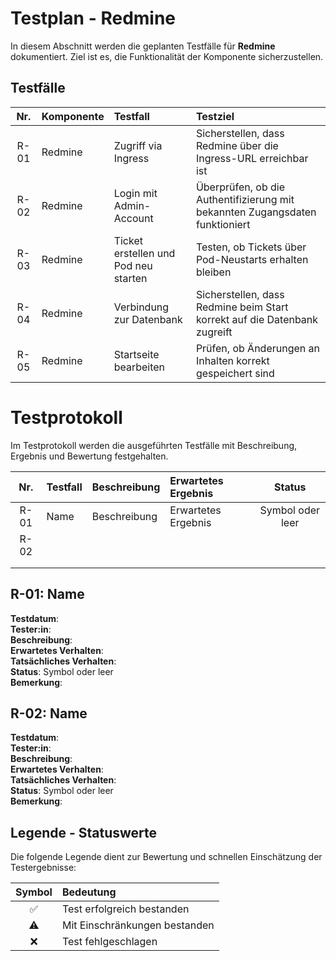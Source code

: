 # Testplan - Redmine
In diesem Abschnitt werden die geplanten Testfälle für **Redmine** dokumentiert. Ziel ist es, die Funktionalität der Komponente sicherzustellen.

## Testfälle
| Nr. | Komponente | Testfall | Testziel |
| :-: | :-- | :-- | :-- |
| R-01 | Redmine | Zugriff via Ingress | Sicherstellen, dass Redmine über die Ingress-URL erreichbar ist |
| R-02 | Redmine | Login mit Admin-Account | Überprüfen, ob die Authentifizierung mit bekannten Zugangsdaten funktioniert |
| R-03 | Redmine | Ticket erstellen und Pod neu starten | Testen, ob Tickets über Pod-Neustarts erhalten bleiben |
| R-04 | Redmine | Verbindung zur Datenbank | Sicherstellen, dass Redmine beim Start korrekt auf die Datenbank zugreift |
| R-05 | Redmine | Startseite bearbeiten | Prüfen, ob Änderungen an Inhalten korrekt gespeichert sind |

# Testprotokoll
Im Testprotokoll werden die ausgeführten Testfälle mit Beschreibung, Ergebnis und Bewertung festgehalten.

| Nr. | Testfall | Beschreibung | Erwartetes Ergebnis | Status |
| :-: | :-- | :-- | :-- | :-: |
| R-01 | Name | Beschreibung | Erwartetes Ergebnis | Symbol oder leer |
| R-02 |  |  |  |  |
|  |  |  |  |  |
|  |  |  |  |  |

## R-01: Name
**Testdatum**:  
**Tester:in**:  
**Beschreibung**:  
**Erwartetes Verhalten**:  
**Tatsächliches Verhalten**:  
**Status**: Symbol oder leer  
**Bemerkung**:  

## R-02: Name
**Testdatum**:  
**Tester:in**:  
**Beschreibung**:  
**Erwartetes Verhalten**:  
**Tatsächliches Verhalten**:  
**Status**: Symbol oder leer  
**Bemerkung**:  

## Legende - Statuswerte
Die folgende Legende dient zur Bewertung und schnellen Einschätzung der Testergebnisse:

| Symbol | Bedeutung |
| :-: | :-- |
| ✅ | Test erfolgreich bestanden |
| ⚠️ | Mit Einschränkungen bestanden |
| ❌ | Test fehlgeschlagen |
